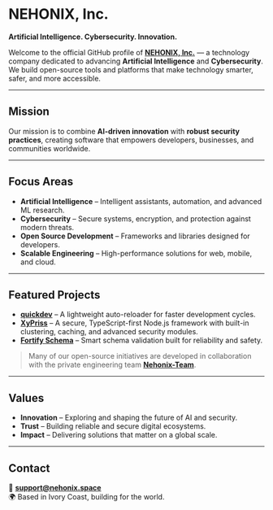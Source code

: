 # NEHONIX, Inc.

**Artificial Intelligence. Cybersecurity. Innovation.**

Welcome to the official GitHub profile of **[NEHONIX, Inc.](https://nehonix.space)** — a technology company dedicated to advancing **Artificial Intelligence** and **Cybersecurity**.  
We build open-source tools and platforms that make technology smarter, safer, and more accessible.

---

## Mission
Our mission is to combine **AI-driven innovation** with **robust security practices**, creating software that empowers developers, businesses, and communities worldwide.

---

## Focus Areas
- **Artificial Intelligence** – Intelligent assistants, automation, and advanced ML research.  
- **Cybersecurity** – Secure systems, encryption, and protection against modern threats.  
- **Open Source Development** – Frameworks and libraries designed for developers.  
- **Scalable Engineering** – High-performance solutions for web, mobile, and cloud.  

---

## Featured Projects
- **[quickdev](https://github.com/nehonix/quickdev)** – A lightweight auto-reloader for faster development cycles.  
- **[XyPriss](docs.xypriss.nehonix.space)** – A secure, TypeScript-first Node.js framework with built-in clustering, caching, and advanced security modules.  
- **[Fortify Schema](https://github.com/Nehonix-Team/fortify-schema)** – Smart schema validation built for reliability and safety.  

> Many of our open-source initiatives are developed in collaboration with the private engineering team **[Nehonix-Team](https://github.com/Nehonix-Team)**.

---

## Values
- **Innovation** – Exploring and shaping the future of AI and security.  
- **Trust** – Building reliable and secure digital ecosystems.  
- **Impact** – Delivering solutions that matter on a global scale.  

---

## Contact
📧 **support@nehonix.space**  
🌍 Based in Ivory Coast, building for the world.
